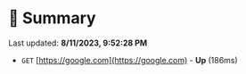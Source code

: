# 📖 Summary
Last updated: **8/11/2023, 9:52:28 PM**

- `GET` [https://google.com](https://google.com) - **Up** (186ms)
